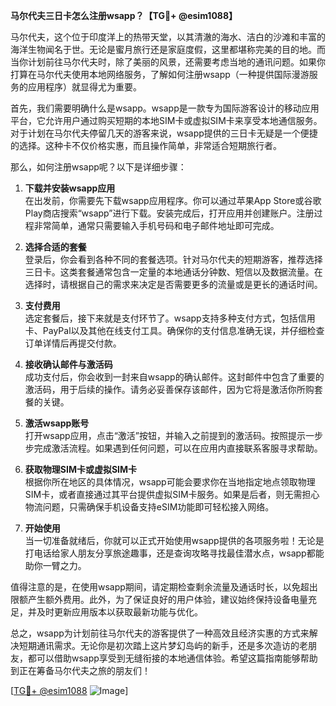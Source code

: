 **马尔代夫三日卡怎么注册wsapp？【TG💪+ @esim1088】**

马尔代夫，这个位于印度洋上的热带天堂，以其清澈的海水、洁白的沙滩和丰富的海洋生物闻名于世。无论是蜜月旅行还是家庭度假，这里都堪称完美的目的地。而当你计划前往马尔代夫时，除了美丽的风景，还需要考虑当地的通讯问题。如果你打算在马尔代夫使用本地网络服务，了解如何注册wsapp（一种提供国际漫游服务的应用程序）就显得尤为重要。

首先，我们需要明确什么是wsapp。wsapp是一款专为国际游客设计的移动应用平台，它允许用户通过购买短期的本地SIM卡或虚拟SIM卡来享受本地通信服务。对于计划在马尔代夫停留几天的游客来说，wsapp提供的三日卡无疑是一个便捷的选择。这种卡不仅价格实惠，而且操作简单，非常适合短期旅行者。

那么，如何注册wsapp呢？以下是详细步骤：

1. **下载并安装wsapp应用**  
   在出发前，你需要先下载wsapp应用程序。你可以通过苹果App Store或谷歌Play商店搜索“wsapp”进行下载。安装完成后，打开应用并创建账户。注册过程非常简单，通常只需要输入手机号码和电子邮件地址即可完成。

2. **选择合适的套餐**  
   登录后，你会看到各种不同的套餐选项。针对马尔代夫的短期游客，推荐选择三日卡。这类套餐通常包含一定量的本地通话分钟数、短信以及数据流量。在选择时，请根据自己的需求来决定是否需要更多的流量或是更长的通话时间。

3. **支付费用**  
   选定套餐后，接下来就是支付环节了。wsapp支持多种支付方式，包括信用卡、PayPal以及其他在线支付工具。确保你的支付信息准确无误，并仔细检查订单详情后再提交付款。

4. **接收确认邮件与激活码**  
   成功支付后，你会收到一封来自wsapp的确认邮件。这封邮件中包含了重要的激活码，用于后续的操作。请务必妥善保存该邮件，因为它将是激活你所购套餐的关键。

5. **激活wsapp账号**  
   打开wsapp应用，点击“激活”按钮，并输入之前提到的激活码。按照提示一步步完成激活流程。如果遇到任何问题，可以在应用内直接联系客服寻求帮助。

6. **获取物理SIM卡或虚拟SIM卡**  
   根据你所在地区的具体情况，wsapp可能会要求你在当地指定地点领取物理SIM卡，或者直接通过其平台提供虚拟SIM卡服务。如果是后者，则无需担心物流问题，只需确保手机设备支持eSIM功能即可轻松接入网络。

7. **开始使用**  
   当一切准备就绪后，你就可以正式开始使用wsapp提供的各项服务啦！无论是打电话给家人朋友分享旅途趣事，还是查询攻略寻找最佳潜水点，wsapp都能助你一臂之力。

值得注意的是，在使用wsapp期间，请定期检查剩余流量及通话时长，以免超出限额产生额外费用。此外，为了保证良好的用户体验，建议始终保持设备电量充足，并及时更新应用版本以获取最新功能与优化。

总之，wsapp为计划前往马尔代夫的游客提供了一种高效且经济实惠的方式来解决短期通讯需求。无论你是初次踏上这片梦幻岛屿的新手，还是多次造访的老朋友，都可以借助wsapp享受到无缝衔接的本地通信体验。希望这篇指南能够帮助到正在筹备马尔代夫之旅的朋友们！

[[TG💪+ @esim1088](https://t.me/s/esim1088) ![Image](https://i.postimg.cc/4NQfJmqS/Snipaste-2025-05-13-00-14-12.png)]